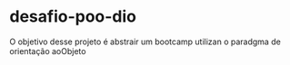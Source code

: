 # desafio-poo-dio

O objetivo desse projeto é abstrair um bootcamp utilizan o paradgma de orientação aoObjeto

